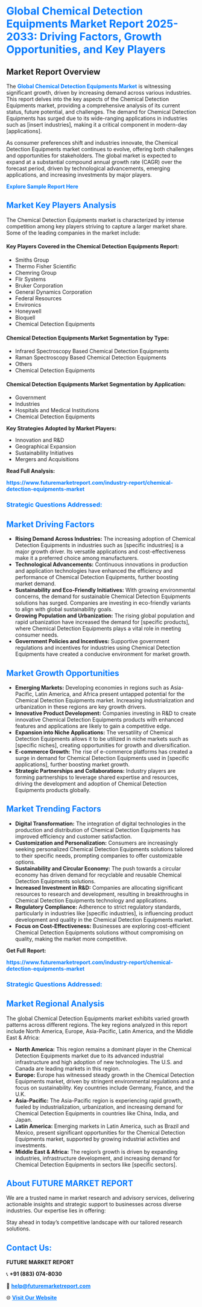 <h1 style="color: #007BFF;">Global Chemical Detection Equipments Market Report 2025-2033: Driving Factors, Growth Opportunities, and Key Players</h1>

<section id="overview">
<h2>Market Report Overview</h2>
<p>The <a href="https://www.futuremarketreport.com/industry-report/chemical-detection-equipments-market" style="color: #007BFF; text-decoration: none;"><strong>Global Chemical Detection Equipments Market</strong></a> is witnessing significant growth, driven by increasing demand across various industries. This report delves into the key aspects of the Chemical Detection Equipments market, providing a comprehensive analysis of its current status, future potential, and challenges. The demand for Chemical Detection Equipments has surged due to its wide-ranging applications in industries such as [insert industries], making it a critical component in modern-day [applications].</p>
<p>As consumer preferences shift and industries innovate, the Chemical Detection Equipments market continues to evolve, offering both challenges and opportunities for stakeholders. The global market is expected to expand at a substantial compound annual growth rate (CAGR) over the forecast period, driven by technological advancements, emerging applications, and increasing investments by major players.</p>
</section>

<section id="overview">
<p><a href="https://www.futuremarketreport.com/request-sample/reportId=99083" style="color: #007BFF; text-decoration: none;"><strong>Explore Sample Report Here</strong></a></p>
</section>

<section id="key-players">
<h2 style="color: #007BFF;">Market Key Players Analysis</h2>
<p>The Chemical Detection Equipments market is characterized by intense competition among key players striving to capture a larger market share. Some of the leading companies in the market include:</p>
<h4>Key Players Covered in the Chemical Detection Equipments Report:</h4>
<ul><li>Smiths Group</li><li>Thermo Fisher Scientific</li><li>Chemring Group</li><li>Flir Systems</li><li>Bruker Corporation</li><li>General Dynamics Corporation</li><li>Federal Resources</li><li>Environics</li><li>Honeywell</li><li>Bioquell</li><li>Chemical Detection Equipments</li></ul>
<h4>Chemical Detection Equipments Market Segmentation by Type:</h4>
<ul><li>Infrared Spectroscopy Based Chemical Detection Equipments</li><li>Raman Spectroscopy Based Chemical Detection Equipments</li><li>Others</li><li>Chemical Detection Equipments</li></ul>

<h4>Chemical Detection Equipments Market Segmentation by Application:</h4>
<ul><li>Government</li><li>Industries</li><li>Hospitals and Medical Institutions</li><li>Chemical Detection Equipments</li></ul>
<p><strong>Key Strategies Adopted by Market Players:</strong></p>
<ul>
<li>Innovation and R&D</li>
<li>Geographical Expansion</li>
<li>Sustainability Initiatives</li>
<li>Mergers and Acquisitions</li>
</ul>
</section>

<section>
<p><strong>Read Full Analysis: </strong></p><a href="https://www.futuremarketreport.com/industry-report/chemical-detection-equipments-market" style="color: #007BFF; text-decoration: none;"><strong>https://www.futuremarketreport.com/industry-report/chemical-detection-equipments-market</strong></a>
<h3 style="color: #007BFF;">Strategic Questions Addressed:</h3>
</section>

<section id="driving-factors">
<h2 style="color: #007BFF;">Market Driving Factors</h2>
<ul>
<li><strong>Rising Demand Across Industries:</strong> The increasing adoption of Chemical Detection Equipments in industries such as [specific industries] is a major growth driver. Its versatile applications and cost-effectiveness make it a preferred choice among manufacturers.</li>
<li><strong>Technological Advancements:</strong> Continuous innovations in production and application technologies have enhanced the efficiency and performance of Chemical Detection Equipments, further boosting market demand.</li>
<li><strong>Sustainability and Eco-Friendly Initiatives:</strong> With growing environmental concerns, the demand for sustainable Chemical Detection Equipments solutions has surged. Companies are investing in eco-friendly variants to align with global sustainability goals.</li>
<li><strong>Growing Population and Urbanization:</strong> The rising global population and rapid urbanization have increased the demand for [specific products], where Chemical Detection Equipments plays a vital role in meeting consumer needs.</li>
<li><strong>Government Policies and Incentives:</strong> Supportive government regulations and incentives for industries using Chemical Detection Equipments have created a conducive environment for market growth.</li>
</ul>
</section>

<section id="growth-opportunities">
<h2 style="color: #007BFF;">Market Growth Opportunities</h2>
<ul>
<li><strong>Emerging Markets:</strong> Developing economies in regions such as Asia-Pacific, Latin America, and Africa present untapped potential for the Chemical Detection Equipments market. Increasing industrialization and urbanization in these regions are key growth drivers.</li>
<li><strong>Innovative Product Development:</strong> Companies investing in R&D to create innovative Chemical Detection Equipments products with enhanced features and applications are likely to gain a competitive edge.</li>
<li><strong>Expansion into Niche Applications:</strong> The versatility of Chemical Detection Equipments allows it to be utilized in niche markets such as [specific niches], creating opportunities for growth and diversification.</li>
<li><strong>E-commerce Growth:</strong> The rise of e-commerce platforms has created a surge in demand for Chemical Detection Equipments used in [specific applications], further boosting market growth.</li>
<li><strong>Strategic Partnerships and Collaborations:</strong> Industry players are forming partnerships to leverage shared expertise and resources, driving the development and adoption of Chemical Detection Equipments products globally.</li>
</ul>
</section>

<section id="trending-factors">
<h2 style="color: #007BFF;">Market Trending Factors</h2>
<ul>
<li><strong>Digital Transformation:</strong> The integration of digital technologies in the production and distribution of Chemical Detection Equipments has improved efficiency and customer satisfaction.</li>
<li><strong>Customization and Personalization:</strong> Consumers are increasingly seeking personalized Chemical Detection Equipments solutions tailored to their specific needs, prompting companies to offer customizable options.</li>
<li><strong>Sustainability and Circular Economy:</strong> The push towards a circular economy has driven demand for recyclable and reusable Chemical Detection Equipments solutions.</li>
<li><strong>Increased Investment in R&D:</strong> Companies are allocating significant resources to research and development, resulting in breakthroughs in Chemical Detection Equipments technology and applications.</li>
<li><strong>Regulatory Compliance:</strong> Adherence to strict regulatory standards, particularly in industries like [specific industries], is influencing product development and quality in the Chemical Detection Equipments market.</li>
<li><strong>Focus on Cost-Effectiveness:</strong> Businesses are exploring cost-efficient Chemical Detection Equipments solutions without compromising on quality, making the market more competitive.</li>
</ul>
</section>

<section>
<p><strong>Get Full Report: </strong></p><a href="https://www.futuremarketreport.com/industry-report/chemical-detection-equipments-market" style="color: #007BFF; text-decoration: none;"><strong>https://www.futuremarketreport.com/industry-report/chemical-detection-equipments-market</strong></a>
<h3 style="color: #007BFF;">Strategic Questions Addressed:</h3>
</section>


<section id="regional-analysis">
<h2 style="color: #007BFF;">Market Regional Analysis</h2>
<p>The global Chemical Detection Equipments market exhibits varied growth patterns across different regions. The key regions analyzed in this report include North America, Europe, Asia-Pacific, Latin America, and the Middle East & Africa:</p>
<ul>
<li><strong>North America:</strong> This region remains a dominant player in the Chemical Detection Equipments market due to its advanced industrial infrastructure and high adoption of new technologies. The U.S. and Canada are leading markets in this region.</li>
<li><strong>Europe:</strong> Europe has witnessed steady growth in the Chemical Detection Equipments market, driven by stringent environmental regulations and a focus on sustainability. Key countries include Germany, France, and the U.K.</li>
<li><strong>Asia-Pacific:</strong> The Asia-Pacific region is experiencing rapid growth, fueled by industrialization, urbanization, and increasing demand for Chemical Detection Equipments in countries like China, India, and Japan.</li>
<li><strong>Latin America:</strong> Emerging markets in Latin America, such as Brazil and Mexico, present significant opportunities for the Chemical Detection Equipments market, supported by growing industrial activities and investments.</li>
<li><strong>Middle East & Africa:</strong> The region’s growth is driven by expanding industries, infrastructure development, and increasing demand for Chemical Detection Equipments in sectors like [specific sectors].</li>
</ul>
</section>

<footer>
<h2 style="color: #007BFF;">About FUTURE MARKET REPORT</h2>
<p>We are a trusted name in market research and advisory services, delivering actionable insights and strategic support to businesses across diverse industries. Our expertise lies in offering:</p>

<p>Stay ahead in today’s competitive landscape with our tailored research solutions.</p>

<h2 style="color: #007BFF;">Contact Us:</h2>
<p><strong>FUTURE MARKET REPORT</strong></p>
<p>📞 <strong>+91 (883) 074-8030</strong></p>
<p>📧 <strong><a href="mailto:help@futuremarketreport.com" style="color: #007BFF;">help@futuremarketreport.com</a></strong></p>
<p>🌐 <strong><a href="https://www.futuremarketreport.com/" style="color: #007BFF;">Visit Our Website</a></strong></p>
</footer>